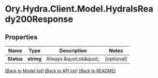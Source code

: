 # Ory.Hydra.Client.Model.HydraIsReady200Response

## Properties

Name | Type | Description | Notes
------------ | ------------- | ------------- | -------------
**Status** | **string** | Always \&quot;ok\&quot;. | [optional] 

[[Back to Model list]](../README.md#documentation-for-models) [[Back to API list]](../README.md#documentation-for-api-endpoints) [[Back to README]](../README.md)

